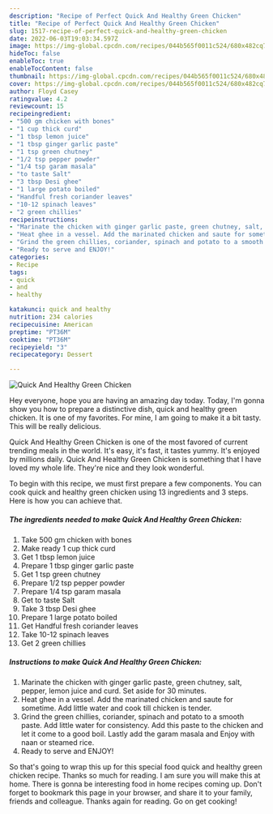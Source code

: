 ```yaml
---
description: "Recipe of Perfect Quick And Healthy Green Chicken"
title: "Recipe of Perfect Quick And Healthy Green Chicken"
slug: 1517-recipe-of-perfect-quick-and-healthy-green-chicken
date: 2022-06-03T19:03:34.597Z
image: https://img-global.cpcdn.com/recipes/044b565f0011c524/680x482cq70/quick-and-healthy-green-chicken-recipe-main-photo.jpg
hideToc: false
enableToc: true
enableTocContent: false
thumbnail: https://img-global.cpcdn.com/recipes/044b565f0011c524/680x482cq70/quick-and-healthy-green-chicken-recipe-main-photo.jpg
cover: https://img-global.cpcdn.com/recipes/044b565f0011c524/680x482cq70/quick-and-healthy-green-chicken-recipe-main-photo.jpg
author: Floyd Casey
ratingvalue: 4.2
reviewcount: 15
recipeingredient:
- "500 gm chicken with bones"
- "1 cup thick curd"
- "1 tbsp lemon juice"
- "1 tbsp ginger garlic paste"
- "1 tsp green chutney"
- "1/2 tsp pepper powder"
- "1/4 tsp garam masala"
- "to taste Salt"
- "3 tbsp Desi ghee"
- "1 large potato boiled"
- "Handful fresh coriander leaves"
- "10-12 spinach leaves"
- "2 green chillies"
recipeinstructions:
- "Marinate the chicken with ginger garlic paste, green chutney, salt, pepper, lemon juice and curd. Set aside for 30 minutes."
- "Heat ghee in a vessel. Add the marinated chicken and saute for sometime. Add little water and cook till chicken is tender."
- "Grind the green chillies, coriander, spinach and potato to a smooth paste. Add little water for consistency. Add this paste to the chicken and let it come to a good boil. Lastly add the garam masala and Enjoy with naan or steamed rice."
- "Ready to serve and ENJOY!"
categories:
- Recipe
tags:
- quick
- and
- healthy

katakunci: quick and healthy 
nutrition: 234 calories
recipecuisine: American
preptime: "PT36M"
cooktime: "PT36M"
recipeyield: "3"
recipecategory: Dessert

---
```



![Quick And Healthy Green Chicken](https://img-global.cpcdn.com/recipes/044b565f0011c524/680x482cq70/quick-and-healthy-green-chicken-recipe-main-photo.jpg)

Hey everyone, hope you are having an amazing day today. Today, I'm gonna show you how to prepare a distinctive dish, quick and healthy green chicken. It is one of my favorites. For mine, I am going to make it a bit tasty. This will be really delicious.



Quick And Healthy Green Chicken is one of the most favored of current trending meals in the world. It's easy, it's fast, it tastes yummy. It's enjoyed by millions daily. Quick And Healthy Green Chicken is something that I have loved my whole life. They're nice and they look wonderful.


To begin with this recipe, we must first prepare a few components. You can cook quick and healthy green chicken using 13 ingredients and 3 steps. Here is how you can achieve that.

<!--inarticleads1-->

##### The ingredients needed to make Quick And Healthy Green Chicken:

1. Take 500 gm chicken with bones
1. Make ready 1 cup thick curd
1. Get 1 tbsp lemon juice
1. Prepare 1 tbsp ginger garlic paste
1. Get 1 tsp green chutney
1. Prepare 1/2 tsp pepper powder
1. Prepare 1/4 tsp garam masala
1. Get to taste Salt
1. Take 3 tbsp Desi ghee
1. Prepare 1 large potato boiled
1. Get Handful fresh coriander leaves
1. Take 10-12 spinach leaves
1. Get 2 green chillies




<!--inarticleads2-->

##### Instructions to make Quick And Healthy Green Chicken:

1. Marinate the chicken with ginger garlic paste, green chutney, salt, pepper, lemon juice and curd. Set aside for 30 minutes.
1. Heat ghee in a vessel. Add the marinated chicken and saute for sometime. Add little water and cook till chicken is tender.
1. Grind the green chillies, coriander, spinach and potato to a smooth paste. Add little water for consistency. Add this paste to the chicken and let it come to a good boil. Lastly add the garam masala and Enjoy with naan or steamed rice.
1. Ready to serve and ENJOY!



So that's going to wrap this up for this special food quick and healthy green chicken recipe. Thanks so much for reading. I am sure you will make this at home. There is gonna be interesting food in home recipes coming up. Don't forget to bookmark this page in your browser, and share it to your family, friends and colleague. Thanks again for reading. Go on get cooking!
